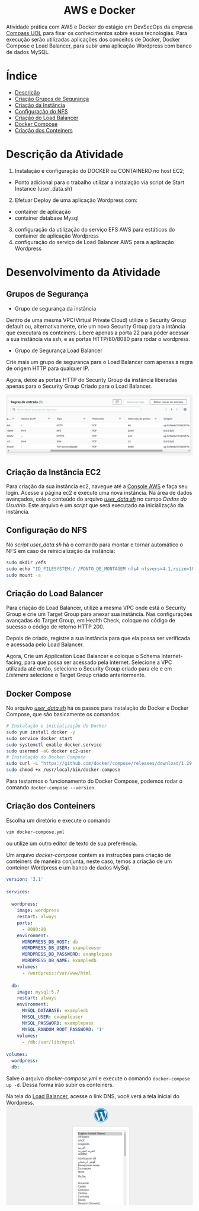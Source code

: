 <h1 align="Center">
AWS e Docker
</h1>

Atividade prática com AWS e Docker do estágio em DevSecOps da empresa [Compass UOL](http://compass.uol) para fixar os conhecimentos sobre essas tecnologias. Para execução serão utilizadas aplicações dos conceitos de Docker, Docker Compose e Load Balancer, para subir uma aplicação Wordpress com banco de dados MySQL.

# Índice
* [Descrição](#descrição-da-atividade)
* [Criação Grupos de Segurança](#grupos-de-segurança)
* [Criação da Instância](#criação-da-instância-ec2)
* [Configuração do NFS](#configuração-do-nfs)
* [Criação do Load Balancer](#criação-do-load-balancer)
* [Docker Compose](#docker-compose)
* [Criação dos Conteiners](#criação-dos-conteiners)



# Descrição da Atividade


1. Instalação e configuração do DOCKER ou
CONTAINERD no host EC2;

* Ponto adicional para o trabalho utilizar a instalação via script de Start Instance (user_data.sh)
2. Efetuar Deploy de uma aplicação Wordpress
com:

* container de aplicação
* container database Mysql
    
3. configuração da utilização do serviço EFS
AWS para estáticos do container de aplicação
Wordpress
4. configuração do serviço de Load Balancer
AWS para a aplicação Wordpress


# Desenvolvimento da Atividade

## Grupos de Segurança
* Grupo de segurança da instância

Dentro de uma mesma VPC(Virtual Private Cloud) utilize o Security Group default ou, alternativamente, crie um novo Security Group para a intância que executará os conteiners. 
Libere apenas a porta 22 para poder acessar a sua instância via ssh, e as portas HTTP/80/8080 para rodar o wordpress. 

* Grupo de Segurança Load Balancer

Crie mais um grupo de segurança para o Load Balancer com apenas a regra de origem HTTP para qualquer IP.

Agora, deixe as portas HTTP do Security Group da instância liberadas apenas para o Security Group Criado para o Load Balancer.

 ![](/images/sg-instancia.png)

 ## Criação da Instância EC2

Para criação da sua instância ec2, navegue até a [Console AWS](https://console.aws.amazon.com/) e faça seu login. Acesse a página ec2 e execute uma nova instância.
Na área de dados avançados, cole o conteúdo do arquivo [_user_data.sh_](/scripts/user_data.sh) no campo _Dados do Usuário_. Este arquivo é um _script_ que será executado na inicialização da instância.

## Configuração do NFS

No _script user_data.sh_ há o comando para montar e tornar automático o NFS em caso de reinicialização da instância:

```bash
sudo mkdir /efs
sudo echo "ID_FILESYSTEM:/ /PONTO_DE_MONTAGEM nfs4 nfsvers=4.1,rsize=1048576,wsize=1048576,hard,timeo=600,retrans=2,noresvport,_netdev 0 0" >> /etc/fstab
sudo mount -a
```

## Criação do Load Balancer

Para criação do Load Balancer, utilize a mesma VPC onde está o Security Group e crie um Target Group para anexar sua instância. Nas configurações avançadas do Target Group, em Health Check, coloque no código de sucesso o código de retorno HTTP 200.

Depois de criado, registre a sua instância para que ela possa ser verificada e acessada pelo Load Balancer.


Agora, Crie um Application Load Balancer e coloque o Schema Internet-facing, para que possa ser acessado pela internet. Selecione a VPC utilizada até então, selecione o Security Group criado para ele e em _Listeners_ selecione o Target Group criado anteriormente.

## Docker Compose

No arquivo [_user_data.sh_](/scripts/user_data.sh) há os passos para instalação do Docker e Docker Compose, que são basicamente os comandos:
```bash
# Instalação e inicialização do Docker
sudo yum install docker -y
sudo service docker start
sudo systemctl enable docker.service
sudo usermod -aG docker ec2-user
# Instalação do Docker Compose
sudo curl -L "https://github.com/docker/compose/releases/download/1.29.2/docker-compose-$(uname -s)-$(uname -m)" -o /usr/local/bin/docker-compose 
sudo chmod +x /usr/local/bin/docker-compose
```
Para testarmos o funcionamento do Docker Compose, podemos rodar o comando `docker-compose --version`.

## Criação dos Conteiners

Escolha um diretório e execute o comando
```bash
vim docker-compose.yml
```
ou utilize um outro editor de texto de sua preferência.

Um arquivo _docker-compose_ contem as instruções para criação de conteiners de maneira conjunta, neste caso, temos a criação de um conteiner Wordpress e um banco de dados MySql.
```yaml
version: '3.1'

services:

  wordpress:
    image: wordpress
    restart: always
    ports:
      - 8080:80
    environment:
      WORDPRESS_DB_HOST: db
      WORDPRESS_DB_USER: exampleuser
      WORDPRESS_DB_PASSWORD: examplepass
      WORDPRESS_DB_NAME: exampledb
    volumes:
      - /wordpress:/var/www/html

  db:
    image: mysql:5.7
    restart: always
    environment:
      MYSQL_DATABASE: exampledb
      MYSQL_USER: exampleuser
      MYSQL_PASSWORD: examplepass
      MYSQL_RANDOM_ROOT_PASSWORD: '1'
    volumes:
      - /db:/var/lib/mysql

volumes:
  wordpress:
  db:
```
Salve o arquivo _docker-compose.yml_ e execute o comando `docker-compose up -d`. Dessa forma irão subir os conteiners. 

Na tela do [Load Balancer](#criação-do-load-balancer), acesse o link DNS, você verá a tela inicial do Wordpress.
![](/images/wordpress.png)

